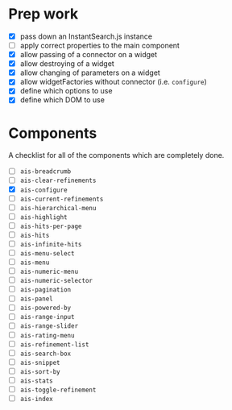# Prep work

* [x] pass down an InstantSearch.js instance
* [ ] apply correct properties to the main component
* [x] allow passing of a connector on a widget
* [x] allow destroying of a widget
* [x] allow changing of parameters on a widget
* [x] allow widgetFactories without connector (i.e. `configure`)
* [x] define which options to use
* [x] define which DOM to use

# Components

A checklist for all of the components which are completely done.

* [ ] `ais-breadcrumb`
* [ ] `ais-clear-refinements`
* [x] `ais-configure`
* [ ] `ais-current-refinements`
* [ ] `ais-hierarchical-menu`
* [ ] `ais-highlight`
* [ ] `ais-hits-per-page`
* [ ] `ais-hits`
* [ ] `ais-infinite-hits`
* [ ] `ais-menu-select`
* [ ] `ais-menu`
* [ ] `ais-numeric-menu`
* [ ] `ais-numeric-selector`
* [ ] `ais-pagination`
* [ ] `ais-panel`
* [ ] `ais-powered-by`
* [ ] `ais-range-input`
* [ ] `ais-range-slider`
* [ ] `ais-rating-menu`
* [ ] `ais-refinement-list`
* [ ] `ais-search-box`
* [ ] `ais-snippet`
* [ ] `ais-sort-by`
* [ ] `ais-stats`
* [ ] `ais-toggle-refinement`
* [ ] `ais-index`
